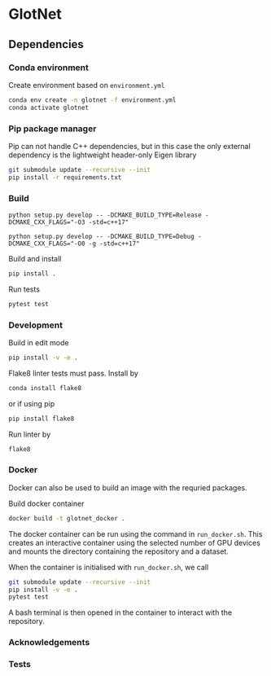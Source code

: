 # GlotNet

## Dependencies

### Conda environment

Create environment based on `environment.yml`
```bash
conda env create -n glotnet -f environment.yml
conda activate glotnet
```

### Pip package manager

Pip can not handle C++ dependencies, but in this case the only external dependency is the lightweight header-only Eigen library
```bash
git submodule update --recursive --init
pip install -r requirements.txt
```

### Build

```
python setup.py develop -- -DCMAKE_BUILD_TYPE=Release -DCMAKE_CXX_FLAGS="-O3 -std=c++17"
```

```
python setup.py develop -- -DCMAKE_BUILD_TYPE=Debug -DCMAKE_CXX_FLAGS="-O0 -g -std=c++17"
```

Build and install
```bash
pip install .
```

Run tests

```bash
pytest test
```

### Development

Build in edit mode 
```bash
pip install -v -e .
```

Flake8 linter tests must pass. Install by
```bash
conda install flake8
```
or if using pip
```bash
pip install flake8
```

Run linter by 
```bash
flake8
```

### Docker

Docker can also be used to build an image with the requried packages.

Build docker container
```bash
docker build -t glotnet_docker .
```
The docker container can be run using the command in `run_docker.sh`. This creates an interactive container using the selected number of GPU devices and mounts the directory containing the repository and a dataset.

When the container is initialised with `run_docker.sh`, we call

```bash
git submodule update --recursive --init
pip install -v -e .
pytest test
```

A bash terminal is then opened in the container to interact with the repository.

### Acknowledgements


### Tests